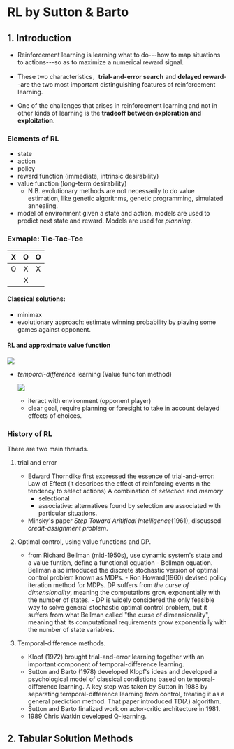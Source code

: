 # RL by Sutton & Barto

## 1. Introduction
  * Reinforcement learning is learning what to do---how to map situations to actions---so as to maximize a numerical reward signal.
  
  * These two characteristics，**trial-and-error search** and **delayed reward**--are the two most important distinguishing features of reinforcement learning.
  
  * One of the challenges that arises in reinforcement learning and not in other kinds of learning is the **tradeoff between exploration and exploitation**.

### Elements of RL
* state
* action
* policy
* reward function (immediate, intrinsic desirability)
* value function (long-term desirability)
   - N.B. evolutionary methods are not necessarily to do value estimation, like genetic algorithms, genetic programming, simulated annealing.
* model of environment 
    given a state and action, models are used to predict next state and reward. Models are used for *planning*.

### Exmaple: Tic-Tac-Toe
  | X | O | O |
  | :----:|:----:| :-----:|
  | O | X | X |
  |   | X |   |
   
#### Classical solutions:
* minimax
* evolutionary approach:
        estimate winning probability by playing some games against opponent.

#### RL and approximate value function
![](https://github.com/yanyangbaobeiIsEmma/CS-234-RL/blob/master/math/exploratoryMoves.png)
* *temporal-difference* learning (Value funciton method)

  ![](https://github.com/yanyangbaobeiIsEmma/CS-234-RL/blob/master/math/TD.gif)
  
    - iteract with environment (opponent player)
    - clear goal, require planning or foresight to take in account delayed effects of choices.

### History of RL
There are two main threads.
1. trial and error
      - Edward Thorndike first expressed the essence of trial-and-error: Law of Effect (it describes the effect of reinforcing events n the tendency to select actions)
      A combination of *selection* and *memory*
         * selectional 
         * associative: alternatives found by selection are associated with particular situations.
      - Minsky's paper *Step Toward Aritifical Intelligence*(1961), discussed *credit-assignment problem*.

 
2. Optimal control, using value functions and DP.
      - from Richard Bellman (mid-1950s), use dynamic system's state and a value funtion, define a functional equation - Bellman equation. Bellman also introduced the discrete stochastic version of optimal control problem known as MDPs.
       - Ron Howard(1960) devised policy iteration method for MDPs. DP suffers from *the curse of dimensionality*, meaning the computations grow exponentially with the number of states.
       - DP is widely considered the only feasible way to solve general stochastic optimal control problem, but it suffers from what Bellman called "the curse of dimensionality", meaning that its computational requirements grow exponentially with the number of state variables.

3. Temporal-difference methods.
      - Klopf (1972) brought trial-and-error learning together with an important component of temporal-difference learning.
      - Sutton and Barto (1978) developed Klopf's ideas and developed a psychological model of classical condistions based on temporal-difference learning. A key step was taken by Sutton in 1988 by separating temporal-difference learning from control, treating it as a general prediction method. That paper introduced TD($\lambda$) algorithm.
      - Sutton and Barto finalized work on actor-critic architecture in 1981.
      - 1989 Chris Watkin developed Q-learning.


## 2. Tabular Solution Methods

